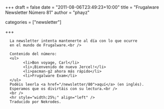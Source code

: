 
+++
draft = false
date = "2011-08-06T23:49:23+10:00"
title = "Frugalware Newsletter Número 81"
author = "phayz"

categories = ["newsletter"]

+++

      La newsletter intenta mantenerte al día con lo que ocurre
      en el mundo de Frugalware.<br />

      Contenido del número:
      <ul>
            <li>Bon voyage, Carl</li>
            <li>¡Bienvenido de nuevo Jercel!</li>
            <li>pacman-g2 ahora más rápido</li>
            <li>Frugalware Exam</li>
      </ul>
      Podéis leerla <a href="/newsletter/80">aquí</a> (en inglés).
      Esperamos que os divirtáis con su lectura.<br />
      <br />
      <hr style="width:25%;" align="left" />
      Traducido por Nekrodes.
